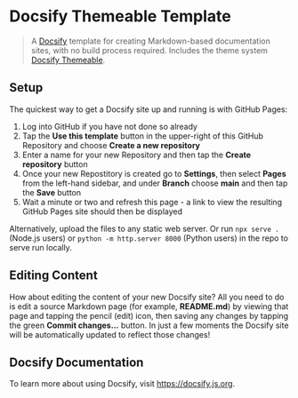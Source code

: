 # Docsify Themeable Template

> A [Docsify](https://github.com/docsifyjs/docsify/) template for creating Markdown-based documentation sites, with no build process required. Includes the theme system [Docsify Themeable](https://github.com/jhildenbiddle/docsify-themeable).

## Setup

The quickest way to get a Docsify site up and running is with GitHub Pages:  

1. Log into GitHub if you have not done so already
2. Tap the **Use this template** button in the upper-right of this GitHub Repository and choose **Create a new repository**
3. Enter a name for your new Repository and then tap the **Create repository** button
4. Once your new Repostitory is created go to **Settings**, then select **Pages** from the left-hand sidebar, and under **Branch** choose **main** and then tap the **Save** button
5. Wait a minute or two and refresh this page - a link to view the resulting GitHub Pages site should then be displayed

Alternatively, upload the files to any static web server. Or run `npx serve .` (Node.js users) or `python -m http.server 8000` (Python users) in the repo to serve run locally.

## Editing Content

How about editing the content of your new Docsify site? All you need to do is edit a source Markdown page (for example,  **README.md**) by viewing that page and tapping the pencil (edit) icon, then saving any changes by tapping the green **Commit changes...** button. In just a few moments the Docsify site will be automatically updated to reflect those changes!

## Docsify Documentation

To learn more about using Docsify, visit https://docsify.js.org.